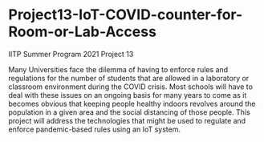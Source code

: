 # Project13-IoT-COVID-counter-for-Room-or-Lab-Access
IITP Summer Program 2021 Project 13

Many Universities face the dilemma of having to enforce rules and regulations for the number of students that are allowed in a laboratory or classroom environment during the COVID crisis. Most schools will have to deal with these issues on an ongoing basis for many years to come as it becomes obvious that keeping people healthy indoors revolves around the population in a given area and the social distancing of those people. This project will address the technologies that might be used to regulate and enforce pandemic-based rules using an IoT system.
